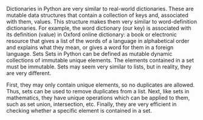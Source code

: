 Dictionaries in Python are very similar to real-world dictionaries. These are mutable data structures that contain a collection of keys and, associated with them, values. This structure makes them very similar to word-definition dictionaries. For example, the word dictionary (our key) is associated with its definition (value) in Oxford online dictionary: a book or electronic resource that gives a list of the words of a language in alphabetical order and explains what they mean, or gives a word for them in a foreign language. Sets
Sets in Python can be defined as mutable dynamic collections of immutable unique elements. The elements contained in a set must be immutable. Sets may seem very similar to lists, but in reality, they are very different.

First, they may only contain unique elements, so no duplicates are allowed. Thus, sets can be used to remove duplicates from a list. Next, like sets in mathematics, they have unique operations which can be applied to them, such as set union, intersection, etc. Finally, they are very efficient in checking whether a specific element is contained in a set.
